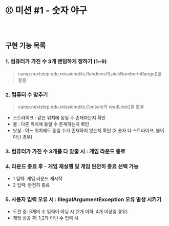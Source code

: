 #  ⚾️ 미션 #1 - 숫자 야구
<br>

## 구현 기능 목록

### 1. 컴퓨터가 가진 수 3개 랜덤하게 정하기 (1~9)
> camp.nextstep.edu.missionutils.Randoms의 pickNumberInRange()를 활용

### 2. 컴퓨터 수 맞추기
> camp.nextstep.edu.missionutils.Console의 readLine()을 활용<br>
- 스트라이크 : 같은 위치에 동일 수 존재하는지 확인
- 볼 : 다른 위치에 동일 수 존재하는지 확인
- 낫싱 : 어느 위치에도 동일 수가 존재하지 않는지 확인 (3 숫자 다 스트라이크, 볼이 아닌 경우)

### 3. 컴퓨터가 가진 수 3개를 다 맞출 시 : 게임 라운드 종료

### 4. 라운드 종료 후 - 게임 재실행 및 게임 완전히 종료 선택 가능
- 1 입력: 게임 라운드 재시작
- 2 입력: 완전히 종료

### 5. 사용자 입력 오류 시 : IllegalArgumentException 오류 발생 시키기
- 도전 중: 3개의 수 입력이 아닐 시 (2개 이하, 4개 이상일 경우)
- 게임 성공 후: 1,2가 아닌 수 입력 시
  <br>
  <br>

   